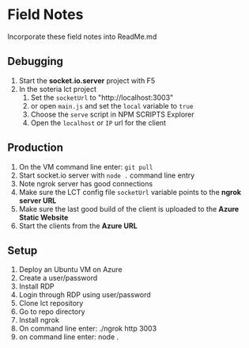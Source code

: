 # Field Notes

Incorporate these field notes into ReadMe.md

## Debugging

1. Start the **socket.io.server** project with F5
2. In the soteria lct project
   1. Set the `socketUrl` to "http://localhost:3003"
   2. or open `main.js` and set the `local` variable to `true`
   3. Choose the `serve` script in NPM SCRIPTS Explorer
   4. Open the `localhost` or `IP` url for the client

## Production

1. On the VM command line enter: `git pull`
2. Start socket.io server with `node .` command line entry
3. Note ngrok server has good connections
4. Make sure the LCT config file `socketUrl` variable points to the **ngrok server URL**
5. Make sure the last good build of the client is uploaded to the **Azure Static Website**
6. Start the clients from the **Azure URL**

## Setup

1. Deploy an Ubuntu VM on Azure
2. Create a user/password
3. Install RDP
4. Login through RDP using user/password
5. Clone lct repository
6. Go to repo directory
7. Install ngrok
8. On command line enter: ./ngrok http 3003
9. on command line enter: node .
